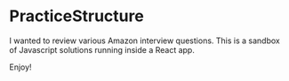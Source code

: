 # PracticeStructure

I wanted to review various Amazon interview questions. This is a sandbox of Javascript solutions running inside a React app.

Enjoy!
